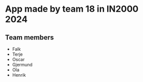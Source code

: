 # App made by team 18 in IN2000 2024

## Team members
- Falk
- Terje
- Oscar
- Gjermund
- Ola
- Henrik